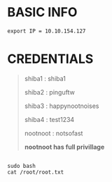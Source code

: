 # BASIC INFO

```
export IP = 10.10.154.127

```

# CREDENTIALS


> shiba1 		: shiba1
>
> shiba2 		: pinguftw
>
> shiba3 		: happynootnoises
>
> shiba4 		: test1234
>
> nootnoot	: notsofast
>
> **nootnoot has full privillage**

```

sudo bash
cat /root/root.txt

```